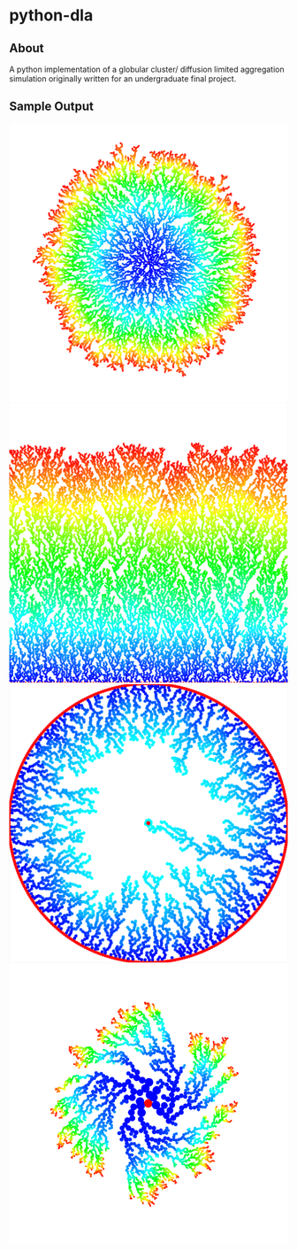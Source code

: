 # python-dla

## About
A python implementation of a globular cluster/ diffusion limited aggregation simulation originally written for an undergraduate final project.

## Sample Output
![alt text](https://github.com/kerbyic/python-dla/blob/master/samples/Sample_2.png)
![alt text](https://github.com/kerbyic/python-dla/blob/master/samples/Sample_3.png)
![alt text](https://github.com/kerbyic/python-dla/blob/master/samples/Sample_4.png)
![alt text](https://github.com/kerbyic/python-dla/blob/master/samples/Sample_5.png)
